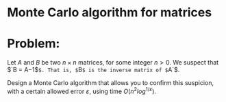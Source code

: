 # Monte Carlo algorithm for matrices

# Problem:

Let $`A`$ and $`B`$ be two $`n \times n`$ matrices, for some integer $`n > 0`$.
We suspect that $`B = A−1$`$. That is, $`B`$ is the inverse matrix of $`A`$.

Design a Monte Carlo algorithm that allows you to confirm this suspicion, with a certain allowed error $`ε`$, using time $`O(n^2 log^{1/ε})`$.
